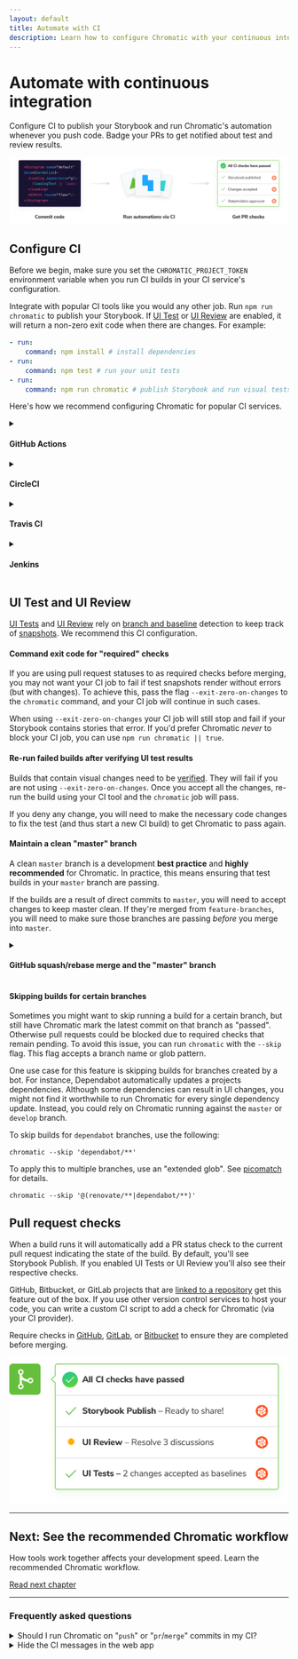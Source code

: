 ```yaml
---
layout: default
title: Automate with CI
description: Learn how to configure Chromatic with your continuous integration service
---
```


# Automate with continuous integration

Configure CI to publish your Storybook and run Chromatic's automation whenever you push code. Badge your PRs to get notified about test and review results.

![Continuous integration](img/workflow-ci.png)

## Configure CI

Before we begin, make sure you set the `CHROMATIC_PROJECT_TOKEN` environment variable when you run CI builds in your CI service's configuration.

Integrate with popular CI tools like you would any other job. Run `npm run chromatic` to publish your Storybook. If [UI Test](test) or [UI Review](review) are enabled, it will return a non-zero exit code when there are changes. For example:

```yml
- run:
    command: npm install # install dependencies
- run:
    command: npm test # run your unit tests
- run:
    command: npm run chromatic # publish Storybook and run visual tests
```

Here's how we recommend configuring Chromatic for popular CI services.

<details>
<summary><h4 class="no-anchor">GitHub Actions</h4></summary>

Chromatic has a [GitHub Action](https://github.com/chromaui/action). Add it to a workflow like so:

```yml
- uses: actions/checkout@v2
  with:
    fetch-depth: 0 # Required to retrieve git history
- uses: chromaui/action@v1
  with:
    token: {% raw %}${{ secrets.GITHUB_TOKEN }}{% endraw %}
    projectToken: {% raw %}${{ secrets.CHROMATIC_PROJECT_TOKEN }}{% endraw %}
```

You'll need to configure secrets in the settings tab at `https://github.com/{YOUR_ORGANSATION}/{YOUR_REPOSITORY}/settings/secrets`

GitHub Actions can run based on any GitHub event, but we recommend to run the workflow containing the Chromatic step on `push` event. The action will work on `pull-request` events too, although [it comes with some caveats](ci#pull-request-builds). All other events will not work.

For external PRs (PRs from forks of your repo) to receive the Chromatic projectToken, you'll have to make the projectToken public by placing it in your `package.json`. Alternatively, you could disable Chromatic on external PRs or duplicate external PRs inside your repository.

In [`actions/checkout@v2`](https://github.com/actions/checkout#usage), there's no git history. Chromatic needs the git history in order to find the base build for baseline association. Add `fetch-depth: 0`.

</details>

<details>
<summary><h4 class="no-anchor">CircleCI</h4></summary>

In your `.circleci/config.yml` add the Chromatic command to you steps.

```yml
version: 2
jobs:
  build:
    # ... your existing setup

    steps:
      - checkout
      - run: npm install
      - run: npm test
      - run: npm chromatic -a <project-token> --exit-zero-on-changes
```

For more workflow inspiriation, checkout this [Chromatic CircleCI Orb](https://circleci.com/orbs/registry/orb/wave/chromatic) that was made by a customer.

</details>

<details>
<summary><h4 class="no-anchor">Travis CI</h4></summary>

Travis offers two type of builds for commits on pull requests: so called `pr` and `push` builds. It only makes sense to run Chromatic once per PR, so we suggest disabling Chromatic on `pr` builds for internal PRs (i.e. PRs that aren't from forks). You should make sure that you have `push` builds turned on, and add the following code to your `.travis.yml`:

```bash
- if [[ $TRAVIS_EVENT_TYPE != 'pull_request' ||  $TRAVIS_PULL_REQUEST_SLUG != $TRAVIS_REPO_SLUG ]]; then npm run chromatic; fi
```

For external PRs (PRs from forks of your repo), the above code will ensure Chromatic does run on the `pr` build, because Travis does not trigger `push` builds in such cases.

<div class="aside">
<p><b>Note:</b> We recommend running Chromatic on <code>push</code> builds as <code>pr</code> builds can't always run and fall out of the normal git ancestry. For instance, if you change the base branch of a PR, you may find that you need to re-approve changes as some history may be lost.</p>

<p>Chromatic does work with Travis <code>pr</code> builds however!</p>
</div>

</details>

<details>
<summary><h4 class="no-anchor">Jenkins</h4></summary>

Add the following command to the `steps` section of your `Jenkinsfile`:

```
sh 'npm run chromatic'
```

If you're using Jenkins' [GitHub PR plugin](https://github.com/jenkinsci/ghprb-plugin/blob/master/README.md), choose the `ghprbPullId` specifier for the `refspec`, and ensure you've set the Branch Specifier to `${ghprbActualCommit}`.

</details>

## UI Test and UI Review

[UI Tests](tests) and [UI Review](review) rely on [branch and baseline](branching-and-baselines) detection to keep track of [snapshots](snapshots). We recommend this CI configuration.

#### Command exit code for "required" checks

If you are using pull request statuses to as required checks before merging, you may not want your CI job to fail if test snapshots render without errors (but with changes). To achieve this, pass the flag `--exit-zero-on-changes` to the `chromatic` command, and your CI job will continue in such cases.

When using `--exit-zero-on-changes` your CI job will still stop and fail if your Storybook contains stories that error. If you'd prefer Chromatic _never_ to block your CI job, you can use `npm run chromatic || true`.

#### Re-run failed builds after verifying UI test results

Builds that contain visual changes need to be [verified](test#verify-ui-changes). They will fail if you are not using `--exit-zero-on-changes`. Once you accept all the changes, re-run the build using your CI tool and the `chromatic` job will pass.

If you deny any change, you will need to make the necessary code changes to fix the test (and thus start a new CI build) to get Chromatic to pass again.

#### Maintain a clean "master" branch

A clean `master` branch is a development **best practice** and **highly recommended** for Chromatic. In practice, this means ensuring that test builds in your `master` branch are passing.

If the builds are a result of direct commits to `master`, you will need to accept changes to keep master clean. If they're merged from `feature-branches`, you will need to make sure those branches are passing _before_ you merge into `master`.

<details>
<summary><h4 class="no-anchor">GitHub squash/rebase merge and the "master" branch</h4></summary>

GitHub's squash/rebase merge functionality creates new commits that have no association to the branch being merged. That means Chromatic will not know which changes accepted on that branch should be baselines on `master`. What's more, you'll have to re-review snapshots on `master` even if you already accepted them elsewhere.

To resolve this, we recommend you maintain a clean `master` branch and use `--auto-accept-changes` as [mentioned here](ci#maintain-a-clean-master-branch). For example:

```bash
if [ "${CIRCLE_BRANCH}" != "master" ];
then
  yarn chromatic
else
  # We know any changes that make it to master *must* have been accepted
  yarn chromatic --auto-accept-changes
fi
```

</details>

#### Skipping builds for certain branches

Sometimes you might want to skip running a build for a certain branch, but still have Chromatic mark the latest commit on that branch as "passed". Otherwise pull requests could be blocked due to required checks that remain pending. To avoid this issue, you can run `chromatic` with the `--skip` flag. This flag accepts a branch name or glob pattern.

One use case for this feature is skipping builds for branches created by a bot. For instance, Dependabot automatically updates a projects dependencies. Although some dependencies can result in UI changes, you might not find it worthwhile to run Chromatic for every single dependency update. Instead, you could rely on Chromatic running against the `master` or `develop` branch.

To skip builds for `dependabot` branches, use the following:

```
chromatic --skip 'dependabot/**'
```

To apply this to multiple branches, use an "extended glob". See [picomatch] for details.

```
chromatic --skip '@(renovate/**|dependabot/**)'
```

[picomatch]: https://www.npmjs.com/package/picomatch#globbing-features

## Pull request checks

When a build runs it will automatically add a PR status check to the current pull request indicating the state of the build. By default, you'll see Storybook Publish. If you enabled UI Tests or UI Review you'll also see their respective checks.

GitHub, Bitbucket, or GitLab projects that are [linked to a repository](access) get this feature out of the box. If you use other version control services to host your code, you can write a custom CI script to add a check for Chromatic (via your CI provider).

Require checks in [GitHub](https://help.github.com/en/github/administering-a-repository/enabling-required-status-checks), [GitLab](https://docs.gitlab.com/ee/api/commits.html#post-the-build-status-to-a-commit), or [Bitbucket](https://confluence.atlassian.com/bitbucket/suggest-or-require-checks-before-a-merge-856691474.html) to ensure they are completed before merging.

![PR badges](img/prbadges.png)

---

## Next: See the recommended Chromatic workflow

How tools work together affects your development speed. Learn the recommended Chromatic workflow.

<a class="btn primary round" href="workflow">Read next chapter</a>

---

### Frequently asked questions

<details>
  <summary id="pull-request-builds">Should I run Chromatic on "<code>push</code>" or "<code>pr</code>/<code>merge</code>" commits in my CI?</summary>

Several CI systems offer the option of running build on either the commit that was pushed to a branch for a PR, or on a "merge" commit between that branch and the base branch (typically `master`).

Merge commits don't persist in the history of your git repository, that can cause Chromatic's baselines to be lost in certain situations. We advise not running Chromatic tests on merge commits and instead running them on the regular "push" commits. How to do this differs depending on your CI provider:

- For Travis, ensure you run Chromatic on `push` builds. Read more [below](#travis).

- For GitHub Actions, choose the [`push` event](https://help.github.com/en/articles/events-that-trigger-workflows#webhook-events).

- For Jenkins' GitHub PR plugin, choose the [`ghprbPullId` specifier](https://github.com/jenkinsci/ghprb-plugin/blob/master/README.md).

</details>

<details>
<summary>Hide the CI messages in the web app</summary>

Chromatic detects CI test runs for most services. But it's not possible for every system, which results in users seeing persistent "Setup CI / Automation" messages in the UI.

If this is happening to you, prepend `CI=true` to your test command like so `CI=true yarn chromatic...` to hide the "Setup CI" messages in Chromatic. [Learn more](test#available-options)

</details>
